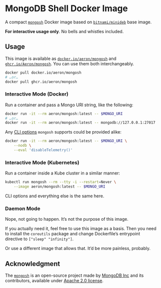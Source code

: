 # MongoDB Shell Docker Image

A compact [`mongosh`][mongosh] Docker image based on [`bitnami/minideb`][bitnami]
base image.

**For interactive usage only**. No bells and whistles included.

[mongosh]: https://docs.mongodb.com/mongodb-shell
[bitnami]: https://hub.docker.com/r/bitnami/minideb

## Usage

This image is available as [`docker.io/aeron/mongosh`][docker] and
[`ghcr.io/Aeron/mongosh`][github]. You can use them both interchangeably.

```sh
docker pull docker.io/aeron/mongosh
# …or…
docker pull ghcr.io/aeron/mongosh
```

[docker]: https://hub.docker.com/r/aeron/mongosh
[github]: https://github.com/Aeron/mongosh-docker/pkgs/container/mongosh

### Interactive Mode (Docker)

Run a container and pass a Mongo URI string, like the following:

```sh
docker run -it --rm aeron/mongosh:latest -- $MONGO_URI
# …or…
docker run -it --rm aeron/mongosh:latest -- mongodb://127.0.0.1:27017
```

Any [CLI options][options] `mongosh` supports could be provided alike:

```sh
docker run -it --rm aeron/mongosh:latest -- $MONGO_URI \
    --nodb \
    --eval 'disableTelemetry()'
```

[options]: https://docs.mongodb.com/mongodb-shell/reference/options

### Interactive Mode (Kubernetes)

Run a container inside a Kube cluster in a similar manner:

```sh
kubectl run mongosh --rm --tty -i --restart=Never \
    --image aeron/mongosh:latest -- $MONGO_URI
```

CLI options and everything else is the same here.

### Daemon Mode

Nope, not going to happen. It’s not the purpose of this image.

If you actually need it, feel free to use this image as a basis. Then you need to
install the `coreutils` package and change Dockerfile’s entrypoint directive to
`["sleep" "infinity"]`.

Or use a different image that allows that. It’d be more painless, probably.

## Acknowledgment

The [`mongosh`][mongosh] is an open-source project made by [MongoDB Inc][mongodb] and
its contributors, available under [Apache 2.0 license][license].

[mongodb]: https://github.com/mongodb-js
[license]: https://opensource.org/license/apache-2-0
